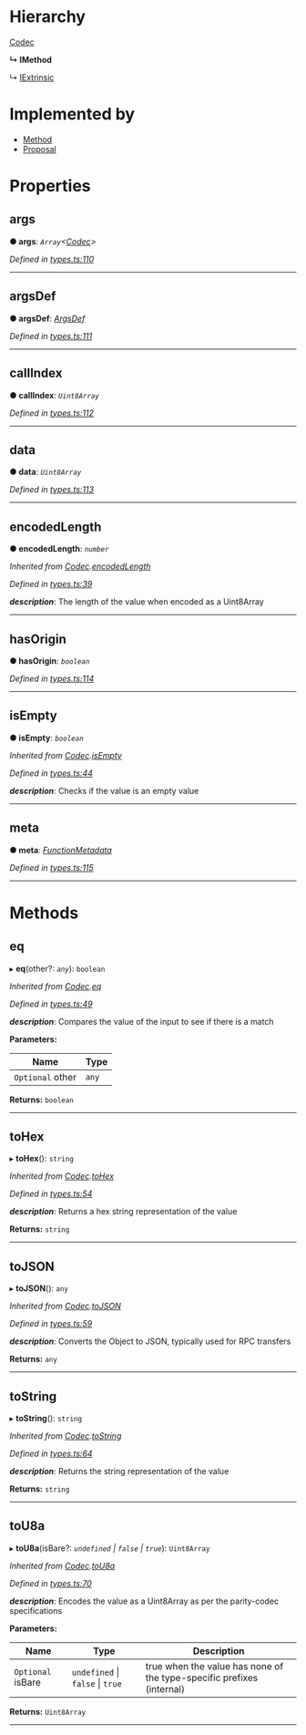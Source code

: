 

# Hierarchy

 [Codec](_types_.codec.md)

**↳ IMethod**

↳  [IExtrinsic](_types_.iextrinsic.md)

# Implemented by

* [Method](../classes/_primitive_method_.method.md)
* [Proposal](../classes/_type_proposal_.proposal.md)

# Properties

<a id="args"></a>

##  args

**● args**: *`Array`<[Codec](_types_.codec.md)>*

*Defined in [types.ts:110](https://github.com/polkadot-js/api/blob/8e6c5f6/packages/types/src/types.ts#L110)*

___
<a id="argsdef"></a>

##  argsDef

**● argsDef**: *[ArgsDef](_types_.argsdef.md)*

*Defined in [types.ts:111](https://github.com/polkadot-js/api/blob/8e6c5f6/packages/types/src/types.ts#L111)*

___
<a id="callindex"></a>

##  callIndex

**● callIndex**: *`Uint8Array`*

*Defined in [types.ts:112](https://github.com/polkadot-js/api/blob/8e6c5f6/packages/types/src/types.ts#L112)*

___
<a id="data"></a>

##  data

**● data**: *`Uint8Array`*

*Defined in [types.ts:113](https://github.com/polkadot-js/api/blob/8e6c5f6/packages/types/src/types.ts#L113)*

___
<a id="encodedlength"></a>

##  encodedLength

**● encodedLength**: *`number`*

*Inherited from [Codec](_types_.codec.md).[encodedLength](_types_.codec.md#encodedlength)*

*Defined in [types.ts:39](https://github.com/polkadot-js/api/blob/8e6c5f6/packages/types/src/types.ts#L39)*

*__description__*: The length of the value when encoded as a Uint8Array

___
<a id="hasorigin"></a>

##  hasOrigin

**● hasOrigin**: *`boolean`*

*Defined in [types.ts:114](https://github.com/polkadot-js/api/blob/8e6c5f6/packages/types/src/types.ts#L114)*

___
<a id="isempty"></a>

##  isEmpty

**● isEmpty**: *`boolean`*

*Inherited from [Codec](_types_.codec.md).[isEmpty](_types_.codec.md#isempty)*

*Defined in [types.ts:44](https://github.com/polkadot-js/api/blob/8e6c5f6/packages/types/src/types.ts#L44)*

*__description__*: Checks if the value is an empty value

___
<a id="meta"></a>

##  meta

**● meta**: *[FunctionMetadata](../classes/_metadata_v0_modules_.functionmetadata.md)*

*Defined in [types.ts:115](https://github.com/polkadot-js/api/blob/8e6c5f6/packages/types/src/types.ts#L115)*

___

# Methods

<a id="eq"></a>

##  eq

▸ **eq**(other?: *`any`*): `boolean`

*Inherited from [Codec](_types_.codec.md).[eq](_types_.codec.md#eq)*

*Defined in [types.ts:49](https://github.com/polkadot-js/api/blob/8e6c5f6/packages/types/src/types.ts#L49)*

*__description__*: Compares the value of the input to see if there is a match

**Parameters:**

| Name | Type |
| ------ | ------ |
| `Optional` other | `any` |

**Returns:** `boolean`

___
<a id="tohex"></a>

##  toHex

▸ **toHex**(): `string`

*Inherited from [Codec](_types_.codec.md).[toHex](_types_.codec.md#tohex)*

*Defined in [types.ts:54](https://github.com/polkadot-js/api/blob/8e6c5f6/packages/types/src/types.ts#L54)*

*__description__*: Returns a hex string representation of the value

**Returns:** `string`

___
<a id="tojson"></a>

##  toJSON

▸ **toJSON**(): `any`

*Inherited from [Codec](_types_.codec.md).[toJSON](_types_.codec.md#tojson)*

*Defined in [types.ts:59](https://github.com/polkadot-js/api/blob/8e6c5f6/packages/types/src/types.ts#L59)*

*__description__*: Converts the Object to JSON, typically used for RPC transfers

**Returns:** `any`

___
<a id="tostring"></a>

##  toString

▸ **toString**(): `string`

*Inherited from [Codec](_types_.codec.md).[toString](_types_.codec.md#tostring)*

*Defined in [types.ts:64](https://github.com/polkadot-js/api/blob/8e6c5f6/packages/types/src/types.ts#L64)*

*__description__*: Returns the string representation of the value

**Returns:** `string`

___
<a id="tou8a"></a>

##  toU8a

▸ **toU8a**(isBare?: *`undefined` \| `false` \| `true`*): `Uint8Array`

*Inherited from [Codec](_types_.codec.md).[toU8a](_types_.codec.md#tou8a)*

*Defined in [types.ts:70](https://github.com/polkadot-js/api/blob/8e6c5f6/packages/types/src/types.ts#L70)*

*__description__*: Encodes the value as a Uint8Array as per the parity-codec specifications

**Parameters:**

| Name | Type | Description |
| ------ | ------ | ------ |
| `Optional` isBare | `undefined` \| `false` \| `true` |  true when the value has none of the type-specific prefixes (internal) |

**Returns:** `Uint8Array`

___

